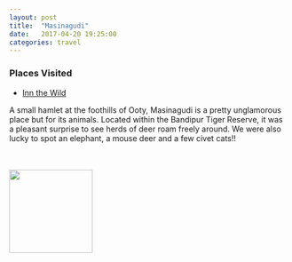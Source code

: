 ```yaml
---
layout: post
title:  "Masinagudi"
date:   2017-04-20 19:25:00
categories: travel
---
```

<div class="post-sidebar">
    <h3>Places Visited</h3>
    <ul>
    <li><a href="https://goo.gl/maps/A5JMDR4mrrF2">Inn the Wild</a></li>
    </ul>
</div>
A small hamlet at the foothills of Ooty, Masinagudi is a pretty unglamorous place but for its animals. Located within the Bandipur Tiger Reserve, it was a pleasant surprise to see herds of deer roam freely around. We were also lucky to spot an elephant, a mouse deer and a few civet cats!!

<br><br>
<img class="myImg" src="{{site.baseurl}}/assets/IMG_.jpg" alt=" " width="150" height="150">
<br>

<div id='map' style='width: 725px; height: 400px;'></div>

<script>
var mymap = L.map('map').setView([11.5721768, 76.642715], 8);

L.tileLayer('https://api.tiles.mapbox.com/v4/{id}/{z}/{x}/{y}.png?access_token={accessToken}', {
    attribution: 'Map data &copy; <a href="http://openstreetmap.org">OpenStreetMap</a> contributors, <a href="http://creativecommons.org/licenses/by-sa/2.0/">CC-BY-SA</a>, Imagery © <a href="http://mapbox.com">Mapbox</a>',
    maxZoom: 18,
    id: 'mapbox.outdoors',
    accessToken: 'pk.eyJ1IjoiemFwYXRhIiwiYSI6ImNpejQ2NmZrbzA0a3MzM280Zm40MjNlamcifQ.F1fnWKHio8oHmzw59V6qgw'
}).addTo(mymap);

var marker = L.marker([11.5721768, 76.642715]).addTo(mymap);
marker.bindPopup("Masinagudi");
</script>

